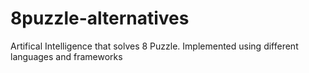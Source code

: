 # 8puzzle-alternatives
Artifical Intelligence that solves 8 Puzzle. Implemented using different languages and frameworks
